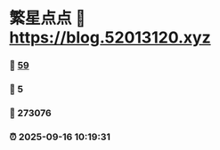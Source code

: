 # 繁星点点 :link: https://blog.52013120.xyz 
### :page_facing_up: [59](https://blog.52013120.xyz/tag.html) 
### :speech_balloon: 5 
### :hibiscus: 273076 
### :alarm_clock: 2025-09-16 10:19:31 
